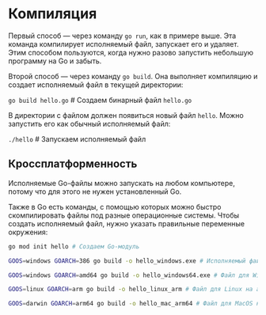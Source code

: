 # Компиляция

Первый способ — через команду `go run`, как в примере выше. Эта команда компилирует исполняемый файл, запускает его и удаляет. Этим способом пользуются, когда нужно разово запустить небольшую программу на Go и забыть.

Второй способ — через команду `go build`. Она выполняет компиляцию и создает исполняемый файл в текущей директории:

`go build hello.go` # Создаем бинарный файл `hello.go`

В директории с файлом должен появиться новый файл `hello`. Можно запустить его как обычный исполняемый файл:

`./hello` # Запускаем исполняемый файл

## Кроссплатформенность

Исполняемые Go-файлы можно запускать на любом компьютере, потому что для этого не нужен установленный Go.

Также в Go есть команды, с помощью которых можно быстро скомпилировать файлы под разные операционные системы. Чтобы создать исполняемый файл, нужно указать правильные переменные окружения:

```bash
go mod init hello # Создаем Go-модуль

GOOS=windows GOARCH=386 go build -o hello_windows.exe # Исполняемый файл для Windows

GOOS=windows GOARCH=amd64 go build -o hello_windows64.exe # Файл для Windows с архитектурой x64

GOOS=linux GOARCH=arm go build -o hello_linux_arm # Файл для Linux на arm

GOOS=darwin GOARCH=arm64 go build -o hello_mac_arm64 # Файл для MacOS на arm с архитектурой x64
```
